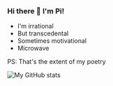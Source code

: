 ### Hi there 👋 I'm Pi!

<!--

Here are some ideas to get you started:

- 🔭 I’m currently working on ...
- 🌱 I’m currently learning ...
- 👯 I’m looking to collaborate on ...
- 🤔 I’m looking for help with ...
- 💬 Ask me about ...
- 📫 How to reach me: ...
- 😄 Pronouns: ...
- ⚡ Fun fact: ...
-->
- I'm irrational
- But transcedental
- Sometimes motivational
- Microwave

PS: That's the extent of my poetry


![My GitHub stats](https://github-readme-stats.vercel.app/api?username=git-pi-e&show_icons=true&theme=dracula)
